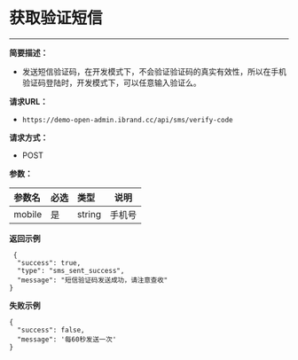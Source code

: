 # 获取验证短信

****   
   
**简要描述：** 

- 发送短信验证码，在开发模式下，不会验证验证码的真实有效性，所以在手机验证码登陆时，开发模式下，可以任意输入验证么。

**请求URL：** 
- `https://demo-open-admin.ibrand.cc/api/sms/verify-code`
  
**请求方式：**

- POST 

**参数：** 

|参数名|必选|类型|说明|
|:----    |:---|:----- |-----   |
|mobile |是  |string |手机号   |


 **返回示例**

``` 
 {
  "success": true,
  "type": "sms_sent_success",
  "message": "短信验证码发送成功，请注意查收"
}
```

**失败示例**

``` 
{
  "success": false,
  "message": '每60秒发送一次'
}
```



